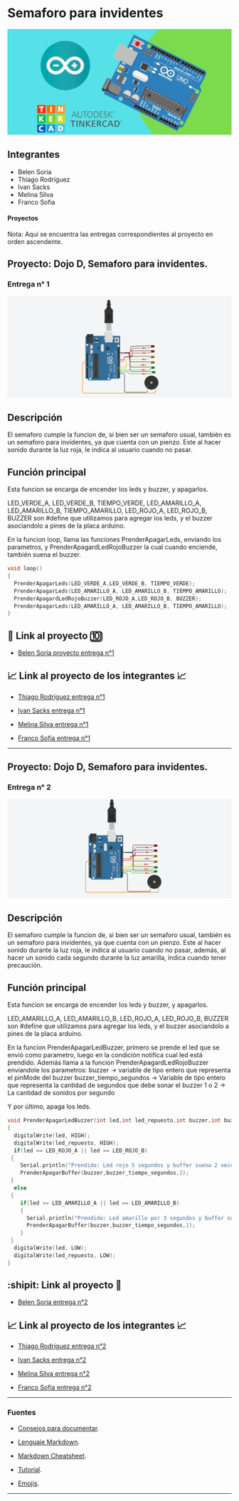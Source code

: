 # Semaforo para invidentes
![Tinkercad](./img/ArduinoTinkercad.jpg)


## Integrantes 
- Belen Soria
- Thiago Rodríguez
- Ivan Sacks
- Melina Silva
- Franco Sofia

#### Proyectos
Nota: Aquí se encuentra las entregas correspondientes al proyecto en orden ascendente.

## Proyecto: Dojo D, Semaforo para invidentes.
### Entrega n° 1
![Tinkercad](./img/SemaforoBuzzer.png)


## Descripción
El semaforo cumple la funcion de, si bien ser un semaforo usual, también es un semaforo para invidentes, ya que cuenta con un pienzo. Este al hacer sonido durante la luz roja, le indica al usuario cuando no pasar.

## Función principal
Esta funcion se encarga de encender los leds y buzzer, y apagarlos.

LED_VERDE_A, LED_VERDE_B, TIEMPO_VERDE, LED_AMARILLO_A, LED_AMARILLO_B, TIEMPO_AMARILLO,
LED_ROJO_A, LED_ROJO_B, BUZZER son #define que utilizamos para agregar los leds, y el buzzer asociandolo a pines de la placa arduino.

En la funcion loop, llama las funciones PrenderApagarLeds, enviando los parametros, y PrenderApagardLedRojoBuzzer la cual cuando enciende, también suena el buzzer.
 
~~~ C (lenguaje en el que esta escrito)
void loop()
{
  PrenderApagarLeds(LED_VERDE_A,LED_VERDE_B, TIEMPO_VERDE);
  PrenderApagarLeds(LED_AMARILLO_A, LED_AMARILLO_B, TIEMPO_AMARILLO);
  PrenderApagardLedRojoBuzzer(LED_ROJO_A,LED_ROJO_B, BUZZER);
  PrenderApagarLeds(LED_AMARILLO_A, LED_AMARILLO_B, TIEMPO_AMARILLO);
}
~~~

## :traffic_light: Link al proyecto :keycap_ten:
- [Belen Soria proyecto entrega n°1](https://www.tinkercad.com/things/i5YadsTv6GA-1d-dojo-d-soria/editel?sharecode=NJgFzQIbBMTWZXhFoCaBf0GYQ75TVjQc9fx_lACDTSc)

## :chart_with_upwards_trend: Link al proyecto de los integrantes :chart_with_upwards_trend:
- [Thiago Rodríguez entrega n°1](https://www.tinkercad.com/things/fSnegusuI81-brave-elzing/editel?sharecode=V6gH1mG6p_U0Ck5-6Gz9RrXBJ6MydZY3HOWQgdQ9Vzk)

- [Ivan Sacks entrega n°1](https://www.tinkercad.com/things/0UM3ZlFqdpF-ivan-sacks-dojo-d-ejdojouno/editel?sharecode=t2-icXHy_uBGoIYf1aFnwEec6A11fBIYcaKNgTn3M8s)

- [Melina Silva entrega n°1](https://www.tinkercad.com/things/hGqbTTxUfho-silva-diana-melina-dojo-1er-entrega/editel?sharecode=diDpH0etaLIy7b9uQ6Pxcf6Gd4nUVIl9WMyQGoO1VQw)

- [Franco Sofia entrega n°1](https://www.tinkercad.com/things/cADprBpRUZb-copy-of-dojo-d-ejercicio-02-franco-sofia/editel?sharecode=s49qYkW5lOgLgG1-rdUSvXFMocdVisnxHcHN4Yv2QlY)

---

## Proyecto: Dojo D, Semaforo para invidentes.
### Entrega n° 2
![Tinkercad](./img/SemaforoInvidentes2.png)


## Descripción
El semaforo cumple la funcion de, si bien ser un semaforo usual, también es un semaforo para invidentes, ya que cuenta con un pienzo. Este al hacer sonido durante la luz roja, le indica al usuario cuando no pasar, además, al hacer un sonido cada segundo durante la luz amarilla, indica cuando tener precaución.

## Función principal
Esta funcion se encarga de encender los leds y buzzer, y apagarlos.

LED_AMARILLO_A, LED_AMARILLO_B, LED_ROJO_A, LED_ROJO_B, BUZZER son #define que utilizamos para agregar los leds, y el buzzer asociandolo a pines de la placa arduino.

En la funcion PrenderApagarLedBuzzer, primero se prende el led que se envió como parametro, luego en la condición notifica cual led está prendido. Además llama a la funcion PrenderApagardLedRojoBuzzer enviandole los parametros:
buzzer -> variable de tipo entero que representa el  pinMode del buzzer
buzzer_tiempo_segundos -> Variable de tipo entero que representa la cantidad de segundos que debe sonar el buzzer
1 o 2 -> La cantidad de sonidos por segundo

Y por último, apaga los leds.
 
~~~ C (lenguaje en el que esta escrito)
void PrenderApagarLedBuzzer(int led,int led_repuesto,int buzzer,int buzzer_tiempo_segundos)
{
  digitalWrite(led, HIGH);
  digitalWrite(led_repuesto, HIGH);
  if(led == LED_ROJO_A || led == LED_ROJO_B)
 {
    Serial.println("Prendido: Led rojo 5 segundos y buffer suena 2 veces por segundo.");
    PrenderApagarBuffer(buzzer,buzzer_tiempo_segundos,2);
 }
  else
 {
    if(led == LED_AMARILLO_A || led == LED_AMARILLO_B)
    {
      Serial.println("Prendido: Led amarillo por 3 segundos y buffer suena 1 vez por segundo.");
	  PrenderApagarBuffer(buzzer,buzzer_tiempo_segundos,1);
    }
 }
  digitalWrite(led, LOW);
  digitalWrite(led_repuesto, LOW);
}

~~~

## :shipit: Link al proyecto :frog:
- [Belen Soria entrega n°2](https://www.tinkercad.com/things/8tWmp2zrRWh-1d-dojo-d-ej-n2-soria-belen-2023-/editel)
## :chart_with_upwards_trend: Link al proyecto de los integrantes :chart_with_upwards_trend:
- [Thiago Rodríguez entrega n°2](https://www.tinkercad.com/things/h5oIiVFxzgR-thiago-rodriguez-divd/editel?sharecode=jJqcy1OoAR5w1sQz9vH64kyxpN5jdOwAbp42giW3hAI)

- [Ivan Sacks entrega n°2](https://www.tinkercad.com/things/kvZvP1zrmdb-ivan-sacks-dojo-d-ej2dojouno/editel?sharecode=FvJYjORmQpISy3dMQHERxsrFIkP-lHxH9M1NDHK18Qk)

- [Melina Silva entrega n°2](https://www.tinkercad.com/things/hGqbTTxUfho-silva-diana-melina-dojo-1er-entrega/editel?sharecode=diDpH0etaLIy7b9uQ6Pxcf6Gd4nUVIl9WMyQGoO1VQw)

- [Franco Sofia entrega n°2](https://www.tinkercad.com/things/6s5M8m5FxDc-copy-of-dojo-d-ejercicio-02-franco-sofia/editel?sharecode=FXjhoH82igXUJB7aCQC95aXAd4CDrPa2xdhEm2jtWgo)
---
### Fuentes
- [Consejos para documentar](https://www.sohamkamani.com/how-to-write-good-documentation/#architecture-documentation).

- [Lenguaje Markdown](https://markdown.es/sintaxis-markdown/#linkauto).

- [Markdown Cheatsheet](https://github.com/adam-p/markdown-here/wiki/Markdown-Cheatsheet).

- [Tutorial](https://www.youtube.com/watch?v=oxaH9CFpeEE).

- [Emojis](https://gist.github.com/rxaviers/7360908).

---




